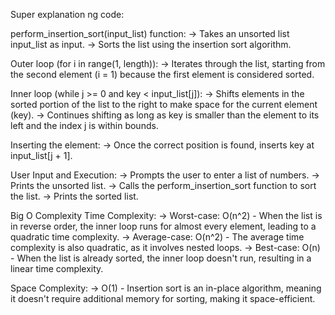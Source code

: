 Super explanation ng code:

perform_insertion_sort(input_list) function:
 -> Takes an unsorted list input_list as input.
 -> Sorts the list using the insertion sort algorithm.

Outer loop (for i in range(1, length)):
 -> Iterates through the list, starting from the second element (i = 1) because the first element is considered sorted.

Inner loop (while j >= 0 and key < input_list[j]):
 -> Shifts elements in the sorted portion of the list to the right to make space for the current element (key).
 -> Continues shifting as long as key is smaller than the element to its left and the index j is within bounds.

Inserting the element:
 -> Once the correct position is found, inserts key at input_list[j + 1].

User Input and Execution:
 -> Prompts the user to enter a list of numbers.
 -> Prints the unsorted list.
 -> Calls the perform_insertion_sort function to sort the list.
 -> Prints the sorted list.


Big O Complexity
Time Complexity:
 -> Worst-case: O(n^2) - When the list is in reverse order, the inner loop runs for almost every element, leading to a quadratic time complexity.
 -> Average-case: O(n^2) - The average time complexity is also quadratic, as it involves nested loops.
 -> Best-case: O(n) - When the list is already sorted, the inner loop doesn't run, resulting in a linear time complexity.

Space Complexity:
 -> O(1) - Insertion sort is an in-place algorithm, meaning it doesn't require additional memory for sorting, making it space-efficient.